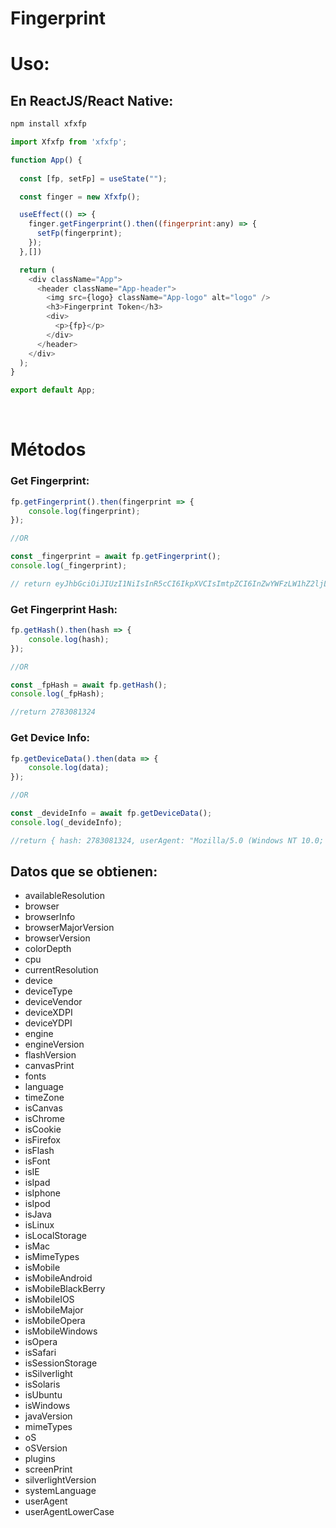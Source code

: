 # Fingerprint #



# Uso:
## En ReactJS/React Native:
```cmd
npm install xfxfp
```

```javascript
import Xfxfp from 'xfxfp';

function App() {
  
  const [fp, setFp] = useState("");

  const finger = new Xfxfp();

  useEffect(() => {
    finger.getFingerprint().then((fingerprint:any) => {
      setFp(fingerprint);
    });
  },[])

  return (
    <div className="App">
      <header className="App-header">
        <img src={logo} className="App-logo" alt="logo" />
        <h3>Fingerprint Token</h3>
        <div>
          <p>{fp}</p>
        </div>
      </header>
    </div>
  );
}

export default App;
```
<br/>

# Métodos

### Get Fingerprint:
```javascript
fp.getFingerprint().then(fingerprint => {
    console.log(fingerprint);
});

//OR

const _fingerprint = await fp.getFingerprint();
console.log(_fingerprint);

// return eyJhbGciOiJIUzI1NiIsInR5cCI6IkpXVCIsImtpZCI6InZwYWFzLW1hZ2ljLWNvb2tpZS0xZmM1NDJhM2U0NDE0YTQ0YjI2MTE2NjgxOTVlMmJmZS80ZjQ5MTAifQ==.eyJoYXNoIjoyNzgzMDgxMzI0LCJ1c2VyQWdlbnQiOiJNb3ppbGxhLzUuMCAoV2luZG93cyBOVCAxMC4wOyBXaW42NDsgeDY0OyBydjoxMDMuMCkgR2Vja28vMjAxMDAxMDEgRmlyZWZveC8xMDMuMCIsInVzZXJBZ2VudExvd2VyQ2FzZSI6Im1vemlsbGEvNS4wICh3aW5kb3dzIG50IDEwLjA7IHdpbjY0OyB4NjQ7IHJ2OjEwMy4wKSBnZWNrby8yMDEwMDEw...
```

### Get Fingerprint Hash:
```javascript
fp.getHash().then(hash => {
    console.log(hash);
});

//OR

const _fpHash = await fp.getHash();
console.log(_fpHash);

//return 2783081324
```

### Get Device Info:
```javascript
fp.getDeviceData().then(data => {
    console.log(data);
});

//OR

const _devideInfo = await fp.getDeviceData();
console.log(_devideInfo);

//return { hash: 2783081324, userAgent: "Mozilla/5.0 (Windows NT 10.0; Win64; x64; rv:103.0) Gecko/20100101 Firefox/103.0", userAgentLowerCase: "mozilla/5.0...
```

## Datos que se obtienen:
- availableResolution
- browser
- browserInfo
- browserMajorVersion
- browserVersion
- colorDepth
- cpu
- currentResolution
- device
- deviceType
- deviceVendor
- deviceXDPI
- deviceYDPI
- engine
- engineVersion
- flashVersion
- canvasPrint
- fonts
- language
- timeZone
- isCanvas
- isChrome
- isCookie
- isFirefox
- isFlash
- isFont
- isIE
- isIpad
- isIphone
- isIpod
- isJava
- isLinux
- isLocalStorage
- isMac
- isMimeTypes
- isMobile
- isMobileAndroid
- isMobileBlackBerry
- isMobileIOS
- isMobileMajor
- isMobileOpera
- isMobileWindows
- isOpera
- isSafari
- isSessionStorage
- isSilverlight
- isSolaris
- isUbuntu
- isWindows
- javaVersion
- mimeTypes
- oS
- oSVersion
- plugins
- screenPrint
- silverlightVersion
- systemLanguage
- userAgent
- userAgentLowerCase